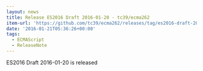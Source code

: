 ```yaml
---
layout: news
title: Release ES2016 Draft 2016-01-20 · tc39/ecma262
item-url: 'https://github.com/tc39/ecma262/releases/tag/es2016-draft-20160120'
date: '2016-01-21T05:36:26+00:00'
tags:
  - ECMAScript
  - ReleaseNote
---
```

ES2016 Draft 2016-01-20 is released

